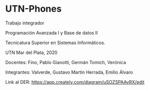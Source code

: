 # UTN-Phones
Trabajo integrador

Programación Avanzada I y Base de datos II

Tecnicatura Superior en Sistemas Informáticos.

UTN Mar del Plata, 2020

Docentes:
Fino, Pablo
Gianotti, Germán
Tomich, Verónica

Integrantes:
Valverde, Gustavo Martín
Herrada, Emilio Álvaro


Link al DER:
https://app.creately.com/diagram/uSOZSPAAvRX/edit